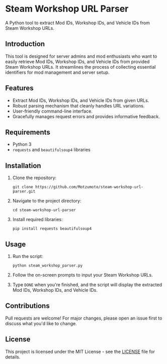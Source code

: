 # Steam Workshop URL Parser

A Python tool to extract Mod IDs, Workshop IDs, and Vehicle IDs from Steam Workshop URLs.

## Introduction

This tool is designed for server admins and mod enthusiasts who want to easily retrieve Mod IDs, Workshop IDs, and Vehicle IDs from provided Steam Workshop URLs. It streamlines the process of collecting essential identifiers for mod management and server setup.

## Features

- Extract Mod IDs, Workshop IDs, and Vehicle IDs from given URLs.
- Robust parsing mechanism that cleanly handles URL variations.
- User-friendly command-line interface.
- Gracefully manages request errors and provides informative feedback.

## Requirements

- Python 3
- `requests` and `beautifulsoup4` libraries

## Installation

1. Clone the repository:
   ```
   git clone https://github.com/Motzumoto/steam-workshop-url-parser.git
   ```

2. Navigate to the project directory:
   ```
   cd steam-workshop-url-parser
   ```

3. Install required libraries:
   ```
   pip install requests beautifulsoup4
   ```

## Usage

1. Run the script:
   ```
   python steam_workshop_parser.py
   ```

2. Follow the on-screen prompts to input your Steam Workshop URLs.

3. Type `DONE` when you're finished, and the script will display the extracted Mod IDs, Workshop IDs, and Vehicle IDs.

## Contributions

Pull requests are welcome! For major changes, please open an issue first to discuss what you'd like to change.

## License

This project is licensed under the MIT License - see the [LICENSE](https://opensource.org/licenses/MIT) file for details.


